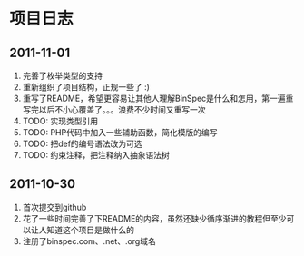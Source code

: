 项目日志
==========

2011-11-01
---------
1. 完善了枚举类型的支持
2. 重新组织了项目结构，正规一些了 :)
3. 重写了README，希望更容易让其他人理解BinSpec是什么和怎用，第一遍重写完以后不小心覆盖了。。。浪费不少时间又重写一次
3. TODO: 实现类型引用
4. TODO: PHP代码中加入一些辅助函数，简化模版的编写
5. TODO: 把def的编号语法改为可选
6. TODO: 约束注释，把注释纳入抽象语法树

2011-10-30
----------
1. 首次提交到github
2. 花了一些时间完善了下README的内容，虽然还缺少循序渐进的教程但至少可以让人知道这个项目是做什么的
3. 注册了binspec.com、.net、.org域名
